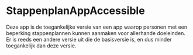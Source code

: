 # StappenplanAppAccessible

Deze app is de toegankelijke versie van een app waarop personen met een beperking stappenplannen kunnen aanmaken voor allerhande doeleinden. Er is reeds een andere versie uit die de basisversie is, en dus minder toegankelijk dan deze versie.
